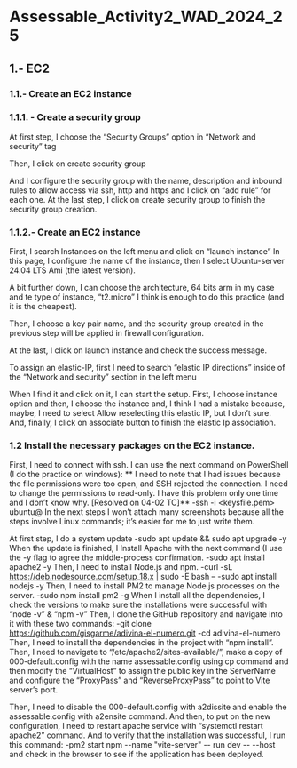 

 

# Assessable_Activity2_WAD_2024_25



## 1.- EC2
### 1.1.- Create an EC2 instance
### 1.1.1. - Create a security group
At first step, I choose the “Security Groups” option in “Network and security” tag
 
Then, I click on create security group 

And I configure the security group with the name, 
description and inbound rules to allow access via ssh, 
http and https and I click on “add rule” for each one. 
At the last step, I click on create security group to 
finish the security group creation.
 
### 1.1.2.- Create an EC2 instance
First, I search Instances on the left menu and click on “launch instance” 
In this page, I configure the name of the instance, then I select Ubuntu-server 24.04 LTS Ami (the latest version).
 
A bit further down, I can choose the architecture, 64 bits arm in my case and te type of instance, “t2.micro” I think is enough to do this practice (and it is the cheapest).

Then, I choose a key pair name, and the security group created in the previous step will be applied in firewall configuration.
 
At the last, I click on launch instance and check the success message.
 
 
To assign an elastic-IP, first I need to search “elastic IP directions” inside of the “Network and security” section in the left menu
 
When I find it and click on it, I can start the setup.
First, I choose instance option and then, I choose the instance and, I think I had a mistake because, maybe, I need to select Allow reselecting this elastic IP, but I don’t sure. And, finally, I click on associate button to finish the elastic Ip association.
 
### 1.2 Install the necessary packages on the EC2 instance.
First, I need to connect with ssh. I can use the next command on PowerShell (I do the practice on windows):
** I need to note that I had issues because the file permissions were too open, and SSH rejected the connection. I need to change the permissions to read-only. I have this problem only one time and I don’t know why. [Resolved on 04-02 TC]**
-ssh -i <keysfile.pem> ubuntu@<elastic ip>
In the next steps I won’t attach many screenshots because all the steps involve Linux commands; it’s easier for me to just write them.
 
At first step, I do a system update
-sudo apt update && sudo apt upgrade -y
When the update is finished, I Install Apache with the next command (I use the -y flag to agree the middle-process confirmation.
-sudo apt install apache2 -y
Then, I need to install Node.js and npm.
-curl -sL https://deb.nodesource.com/setup_18.x | sudo -E bash – 
-sudo apt install nodejs -y
Then, I need to install PM2 to manage Node.js processes on the server.
-sudo npm install pm2 -g
When I install all the dependencies, I check the versions to make sure the installations were successful with “node -v” & “npm -v”
Then, I clone the GitHub repository and navigate into it with these two commands:
-git clone https://github.com/gisgarme/adivina-el-numero.git 
-cd adivina-el-numero
Then, I need to install the dependencies in the project with “npm install”.
Then, I need to navigate to “/etc/apache2/sites-available/”, make a copy of 000-default.config with the name assessable.config using cp command and then modify the “VirtualHost” to assign the public key in the ServerName and configure the “ProxyPass” and “ReverseProxyPass” to point to Vite server’s port. 
 
Then, I need to disable the 000-default.config with a2dissite and enable the assessable.config with a2ensite command. And then, to put on the new configuration, I need to restart apache service with “systemctl restart apache2” command.
And to verify that the installation was successful, I run this command: 
-pm2 start npm --name "vite-server" -- run dev -- --host and check in the browser to see if the application has been deployed. 
